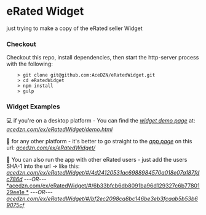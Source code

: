 # eRated Widget
just trying to make a copy of the eRated seller Widget

### Checkout

Checkout this repo, install dependencies, then start the http-server process with the following:

```
	> git clone git@github.com:AceDZN/eRatedWidget.git
	> cd eRatedWidget
	> npm install
	> gulp
```
### Widget Examples
:computer:   if you're on a desktop platform - You can find the [*widget demo page*](http://acedzn.com/ex/eRatedWidget/demo.html) at:
[*acedzn.com/ex/eRatedWidget/demo.html*](http://acedzn.com/ex/eRatedWidget/demo.html)

:iphone:   for any other platform - it's better to go straight to the [*app page*](http://acedzn.com/ex/eRatedWidget/) on this url:
[*acedzn.com/ex/eRatedWidget/*](http://acedzn.com/ex/eRatedWidget/)

:couple:   You can also run the app with other eRated users - just add the users SHA-1 into the url -> like this:
[*acedzn.com/ex/eRatedWidget/#/4d24120531ac6988984570a018e07a187fdc786d*](http://acedzn.com/ex/eRatedWidget/#/4d24120531ac6988984570a018e07a187fdc786d) ---*OR*---  
[*acedzn.com/ex/eRatedWidget/#/6b33bfcb6db8091ba96d129327c6b7780129ee1e *](http://acedzn.com/ex/eRatedWidget/#/6b33bfcb6db8091ba96d129327c6b7780129ee1e) ---*OR*---  
[*acedzn.com/ex/eRatedWidget/#/bf2ec2098ca8bc146be3eb3fcaab5b53b69075cf*](http://acedzn.com/ex/eRatedWidget/#/bf2ec2098ca8bc146be3eb3fcaab5b53b69075cf)
